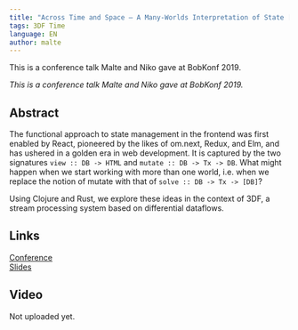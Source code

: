 ```yaml
---
title: "Across Time and Space — A Many-Worlds Interpretation of State [talk]"
tags: 3DF Time 
language: EN
author: malte
---
```


This is a conference talk Malte and Niko gave at BobKonf 2019.

<!--abstract-->
  
*This is a conference talk Malte and Niko gave at BobKonf 2019.*
  
## Abstract

The functional approach to state management in the frontend was first enabled by React, pioneered by the likes of om.next, Redux, and Elm, and has ushered in a golden era in web development. It is captured by the two signatures `view :: DB -> HTML` and `mutate :: DB -> Tx -> DB`. What might happen when we start working with more than one world, i.e. when we replace the notion of mutate with that of `solve :: DB -> Tx -> [DB]`?

Using Clojure and Rust, we explore these ideas in the context of 3DF, a stream processing system based on differential dataflows.

## Links

[Conference](https://bobkonf.de/2019/goebel-sandstede.html)<br />
[Slides](https://github.com/li1/talks/raw/master/bobkonf.pdf)

## Video

Not uploaded yet.

<br />


